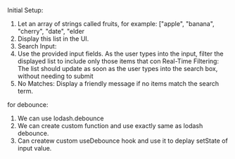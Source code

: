 Initial Setup:
1) Let an array of strings called fruits, for example: ["apple", "banana", "cherry", "date", "elder
2) Display this list in the UI.
3) Search Input:
4) Use the provided input fields.
As the user types into the input, filter the displayed list to include only those items that con
Real-Time Filtering:
The list should update as soon as the user types into the search box, without needing to submit
5) No Matches:
Display a friendly message if no items match the search term.

for debounce:
1) We can use lodash.debounce
2) We can create custom function and use exactly same as lodash debounce.
3) Can createw custom useDebounce hook and use it to deplay setState of input value.